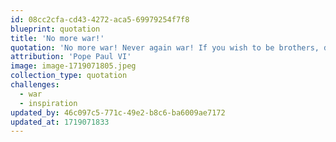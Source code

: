 ```yaml
---
id: 08cc2cfa-cd43-4272-aca5-69979254f7f8
blueprint: quotation
title: 'No more war!'
quotation: 'No more war! Never again war! If you wish to be brothers, drop your weapons.'
attribution: 'Pope Paul VI'
image: image-1719071805.jpeg
collection_type: quotation
challenges:
  - war
  - inspiration
updated_by: 46c097c5-771c-49e2-b8c6-ba6009ae7172
updated_at: 1719071833
---
```

